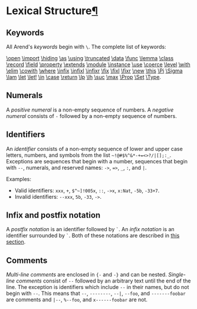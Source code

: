 <h1 id="lexical-structure">Lexical Structure<a class="headerlink" href="#lexical-structure" title="Permanent link">&para;</a></h1>

## Keywords

All Arend's _keywords_ begin with `\`.
The complete list of keywords:

[\open](/language-reference/definitions/modules/#open-commands) [\import](/language-reference/definitions/modules/#import-commands) [\hiding](/language-reference/definitions/modules/#open-commands) [\as](/language-reference/definitions/modules/#open-commands) [\using](/language-reference/definitions/modules/#open-commands)
[\truncated](/language-reference/definitions/data) [\data](/language-reference/definitions/data) [\func](/language-reference/definitions/functions) [\lemma](/language-reference/definitions/functions/#lemmas) [\class](/language-reference/definitions/classes) [\record](/language-reference/definitions/records) [\field](/language-reference/definitions/records) [\property](/language-reference/definitions/records/#properties) [\extends](/language-reference/definitions/records) [\module](/language-reference/definitions/modules/#modules) [\instance](/language-reference/definitions/classes) [\use](/language-reference/definitions/coercion) [\coerce](/language-reference/definitions/coercion) [\level](/language-reference/definitions/level) 
[\with](/language-reference/definitions/functions/#pattern-matching) [\elim](/language-reference/definitions/functions/#elim) [\cowith](/language-reference/definitions/functions/#copattern-matching) [\where](/language-reference/definitions/modules/#where-blocks)
[\infix](/language-reference/definitions/#infix-operators) [\infixl](/language-reference/definitions/#infix-operators) [\infixr](/language-reference/definitions/#infix-operators) [\fix](/language-reference/definitions/#precedence) [\fixl](/language-reference/definitions/#precedence) [\fixr](/language-reference/definitions/#precedence)
[\new](/language-reference/expressions/class-ext) [\this](/language-reference/definitions/records) [\Pi](/language-reference/expressions/pi) [\Sigma](/language-reference/expressions/sigma) [\lam](/language-reference/expressions/pi) [\let](/language-reference/expressions/let) [\let!](/language-reference/expressions/let) [\in]((/language-reference/expressions/let)) [\case](/language-reference/expressions/case) [\return](/language-reference/expressions/case)
[\lp](/language-reference/expressions/universes/#level-polymorphism) [\lh](/language-reference/expressions/universes/#level-polymorphism) [\suc](/language-reference/expressions/universes/#level-polymorphism) [\max](/language-reference/expressions/universes/#level-polymorphism) [\Prop](/language-reference/expressions/universes) [\Set](/language-reference/expressions/universes) [\Type](/language-reference/expressions/universes).

## Numerals

A _positive numeral_ is a non-empty sequence of numbers.
A _negative numeral_ consists of `-` followed by a non-empty sequence of numbers.

## Identifiers

An _identifier_ consists of a non-empty sequence of lower and upper case letters, numbers, and symbols from the list `~!@#$%^&*-+=<>?/|[];:_`.
Exceptions are sequences that begin with a number, sequences that begin with `--`, numerals, and reserved names: `->`, `=>`, `_`, `:`, and `|`.

Examples:

* Valid identifiers: `xxx`, `+`, `$^~]!005x`, `::`, `->x`, `x:Nat`, `-5b`, `-33+7`.
* Invalid identifiers: `--xxx`, `5b`, `-33`, `->`.

## Infix and postfix notation

A _postfix notation_ is an identifier followed by `` ` ``.
An _infix notation_ is an identifier surrounded by `` ` ``.
Both of these notations are described in [this section](/language-reference/definitions).

## Comments

_Multi-line comments_ are enclosed in `{-` and `-}` and can be nested.
_Single-line comments_ consist of `--` followed by an arbitrary text until the end of the line.
The exception is identifiers which include `--` in their names, but do not begin with `--`.
This means that `--`, `--------`, `--|`, `--foo`, and `-------foobar` are comments and `|--`, `%--foo`, and `x------foobar` are not.
